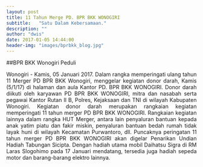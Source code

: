 ```yaml
---
layout: post
title: 11 Tahun Merge PD. BPR BKK WONOGIRI
subtitle:   "Satu Dalam Kebersamaan."
description: ""
author: "dwis"
date: 2017-01-05 14:44:00
header-img: "images/bprbkk_blog.jpg"
---
```

##BPR BKK Wonogiri Peduli
<div style="text-align: justify;">Wonogiri - Kamis, 05 Januari 2017. Dalam rangka memperingati ulang tahun 11 Merger PD BPR BKK Wonogiri, menggelar kegiatan donor darah, Kamis (5/1/17) di halaman dan aula Kantor PD. BPR BKK WONOGIRI.
Donor darah diikuti oleh karyawan PD BPR BKK WONOGIRI, mitra dan nasabah serta pegawai Kantor Rutan II B, Polres, Kejaksaan dan TNI di wilayah Kabupaten Wonogiri.
Kegiatan donor darah merupakan rangkaian kegiatan memperingati 11 tahun merger PD BPR BKK WONOGIRI.
Rangkaian kegiatan lainnya dalam rangka HUT Merger, antara lain penyaluran bantuan kepada anak yatim piatu dan fakir miskin, penyaluran bantuan bedah rumah tidak layak huni di wilayah Kecamatan Purwantoro, dll.
Puncaknya peringatan 11 tahun merger PD BPR BKK WONOGIRI akan digelar Penarikan Undian Hadiah Tabungan Sicipta. Dengan hadiah utama mobil Daihatsu Sigra di RM Laras Slogohimo pada 17 Januari mendatang, tersedia juga hadiah sepeda motor dan barang-barang elektro lainnya.</div>
